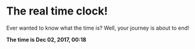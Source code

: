 # The real time clock!

Ever wanted to know what the time is? Well, your journey is about to end!

**The time is Dec 02, 2017, 00:18**